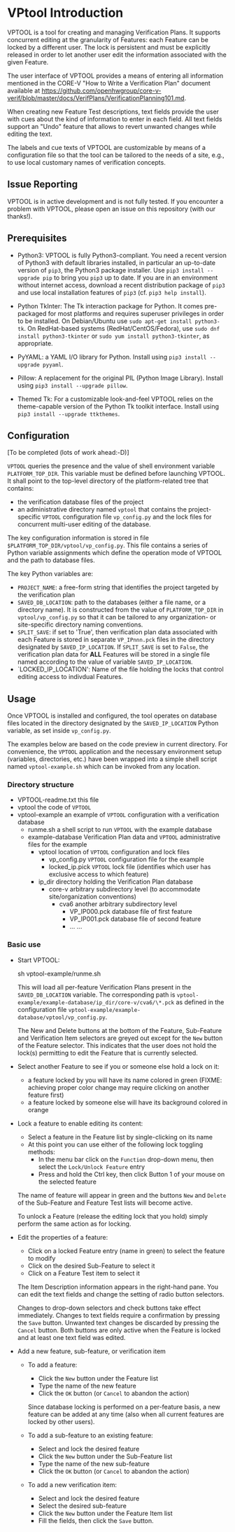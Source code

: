 <!--
Copyright 2022 Thales DIS Design Services SAS
SPDX-License-Identifier: Apache-2.0 WITH SHL-2.0
-->
# VPtool Introduction

VPTOOL is a tool for creating and managing Verification Plans.  It supports concurrent editing
at the granularity of Features: each Feature can be locked by a different user.
The lock is persistent and must be explicitly released in order to let another user edit
the information associated with the given Feature.

The user interface of VPTOOL provides a means of entering all information mentioned in the CORE-V
"How to Write a Verification Plan" document available at
https://github.com/openhwgroup/core-v-verif/blob/master/docs/VerifPlans/VerificationPlanning101.md.

When creating new Feature Test descriptions, text fields provide the user with cues about the kind
of information to enter in each field.  All text fields support an "Undo" feature that allows to
revert unwanted changes while editing the text.

The labels and cue texts of VPTOOL are customizable by means of a configuration file so that the
tool can be tailored to the needs of a site, e.g., to use local customary names of verification
concepts.

## Issue Reporting

VPTOOL is in active development and is not fully tested.
If you encounter a problem with VPTOOL, please open an issue on this repository (with our thanks!).

## Prerequisites

* Python3: VPTOOL is fully Python3-compliant.  You need a recent version of Python3 with default
  libraries installed, in particular an up-to-date version of `pip3`, the Python3 package installer.
  Use `pip3 install --upgrade pip` to bring you `pip3` up to date.
  If you are in an environment without internet access, download a recent distribution package
  of `pip3` and use local installation features of `pip3` (cf. `pip3 help install`).

* Python TkInter: The Tk interaction package for Python.  It comes pre-packaged for most
  platforms and requires superuser privileges in order to be installed.  On Debian/Ubuntu
  use `sudo apt-get install python3-tk`.  On RedHat-based systems (RedHat/CentOS/Fedora), use
  `sudo dnf install python3-tkinter` or `sudo yum install python3-tkinter`, as appropriate.

* PyYAML: a YAML I/O library for Python.  Install using `pip3 install --upgrade pyyaml`.

* Pillow: A replacement for the original PIL (Python Image Library).  Install using
  `pip3 install --upgrade pillow`.

* Themed Tk: For a customizable look-and-feel VPTOOL relies on the theme-capable version
  of the Python Tk toolkit interface.  Install using `pip3 install --upgrade ttkthemes`.

## Configuration

[To be completed (lots of work ahead:-D)]

`VPTOOL` queries the presence and the value of shell environment variable `PLATFORM_TOP_DIR`.
This variable must be defined before launching VPTOOL.  It shall point to the top-level directory
of the platform-related tree that contains:

- the verification database files of the project
- an administrative directory named `vptool` that contains the project-specific `VPTOOL` configuration
  file `vp_config.py` and the lock files for concurrent multi-user editing of the database.

The key configuration information is stored in file `$PLATFORM_TOP_DIR/vptool/vp_config.py`.  This file
contains a series of Python variable assignments which define the operation mode of VPTOOL and the path
to database files.

The key Python variables are:
* `PROJECT_NAME`: a free-form string that identifies the project targeted by the verification plan
* `SAVED_DB_LOCATION`: path to the databases (either a file name, or a directory name).  It is constructed
  from the value of `PLATFORM_TOP_DIR` in `vptool/vp_config.py` so that it can be tailored to any
  organization- or site-specific directory naming conventions.
* `SPLIT_SAVE`: if set to 'True', then verification plan data associated with each Feature is stored
  in separate `VP_IPnnn.pck` files in the directory designated by `SAVED_IP_LOCATION`.
  If `SPLIT_SAVE` is set to `False`, the verification plan data for **ALL** Features will be stored
  in a single file named according to the value of variable `SAVED_IP_LOCATION`.
* `LOCKED_IP_LOCATION': Name of the file holding the locks that control editing access to indivdual
  Features.

## Usage

Once VPTOOL is installed and configured, the tool operates on database files located in the directory
designated by the `SAVED_IP_LOCATION` Python variable, as set inside `vp_config.py`.

The examples below are based on the code preview in current directory.  For convenience, the `VPTOOL`
application and the necessary environment setup (variables, directories, etc.) have been wrapped into a simple
shell script named `vptool-example.sh` which can be invoked from any location.

### Directory structure

- VPTOOL-readme.txt           this file
- vptool                      the code of `VPTOOL`
- vptool-example              an example of `VPTOOL` configuration with a verification database
  - runme.sh                  a shell script to run `VPTOOL` with the example database
  - example-database          Verification Plan data and `VPTOOL` administrative files for the example
    - vptool                  location of `VPTOOL` configuration and lock files
      - vp_config.py          `VPTOOL` configuration file for the example
      - locked_ip.pick        `VPTOOL` lock file (identifies which user has exclusive access to which feature)
    - ip_dir                  directory holding the Verification Plan database
      - core-v                arbitrary subdirectory level (to accommodate site/organization conventions)
        - cva6                another arbitrary subdirectory level
          - VP_IP000.pck      database file of first feature
          - VP_IP001.pck      database file of second feature
          - ...               ...

### Basic use

- Start VPTOOL:

    sh vptool-example/runme.sh

  This will load all per-feature Verification Plans present in the `SAVED_DB_LOCATION` variable.
  The corresponding path is `vptool-example/example-database/ip_dir/core-v/cva6/\*.pck` as defined
  in the configuration file `vptool-example/example-database/vptool/vp_config.py`.

  The New and Delete buttons at the bottom of the Feature, Sub-Feature and Verification Item selectors
  are greyed out except for the `New` button of the Feature selector.  This indicates that the user does
  not hold the lock(s) permitting to edit the Feature that is currently selected.

- Select another Feature to see if you or someone else hold a lock on it:
  - a feature locked by you will have its name colored in green
    (FIXME: achieving proper color change may require clicking on another feature first)
  - a feature locked by someone else will have its background colored in orange

- Lock a feature to enable editing its content:
  - Select a feature in the Feature list by single-clicking on its name
  - At this point you can use either of the following lock toggling methods:
    - In the menu bar click on the `Function` drop-down menu, then select the `Lock/Unlock Feature` entry
    - Press and hold the Ctrl key, then click Button 1 of your mouse on the selected feature

  The name of feature will appear in green and the buttons `New` and `Delete` of the Sub-Feature and
  Feature Test lists will become active.

  To unlock a Feature (release the editing lock that you hold) simply perform the same action as for locking.

- Edit the properties of a feature:
  - Click on a locked Feature entry (name in green) to select the feature to modify
  - Click on the desired Sub-Feature to select it
  - Click on a Feature Test item to select it

  The Item Description information appears in the right-hand pane.  You can edit the text fields and
  change the setting of radio button selectors.

  Changes to drop-down selectors and check buttons take effect immediately.  Changes to text fields
  require a confirmation by pressing the `Save` button.  Unwanted text changes be discarded by pressing
  the `Cancel` button.  Both buttons are only active when the Feature is locked and at least one text
  field was edited.

- Add a new feature, sub-feature, or verification item
  - To add a feature:
    - Click the `New` button under the Feature list
    - Type the name of the new feature
    - Click the `OK` button (or `Cancel` to abandon the action)

    Since database locking is performed on a per-feature basis, a new feature can be added at any time
    (also when all current features are locked by other users).

  - To add a sub-feature to an existing feature:
    - Select and lock the desired feature
    - Click the `New` button under the Sub-Feature list
    - Type the name of the new sub-feature
    - Click the `OK` button (or `Cancel` to abandon the action)

  - To add a new verification item:
    - Select and lock the desired feature
    - Select the desired sub-feature
    - Click the `New` button under the Feature Item list
    - Fill the fields, then click the `Save` button.
